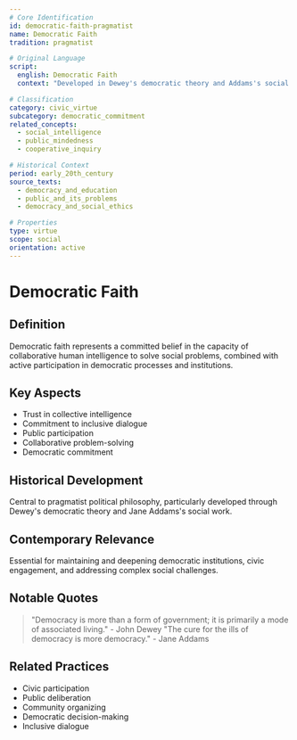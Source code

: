 ```yaml
---
# Core Identification
id: democratic-faith-pragmatist
name: Democratic Faith
tradition: pragmatist

# Original Language
script:
  english: Democratic Faith
  context: "Developed in Dewey's democratic theory and Addams's social ethics"

# Classification
category: civic_virtue
subcategory: democratic_commitment
related_concepts:
  - social_intelligence
  - public_mindedness
  - cooperative_inquiry

# Historical Context
period: early_20th_century
source_texts:
  - democracy_and_education
  - public_and_its_problems
  - democracy_and_social_ethics

# Properties
type: virtue
scope: social
orientation: active
---
```


# Democratic Faith

## Definition
Democratic faith represents a committed belief in the capacity of collaborative human intelligence to solve social problems, combined with active participation in democratic processes and institutions.

## Key Aspects
- Trust in collective intelligence
- Commitment to inclusive dialogue
- Public participation
- Collaborative problem-solving
- Democratic commitment

## Historical Development
Central to pragmatist political philosophy, particularly developed through Dewey's democratic theory and Jane Addams's social work.

## Contemporary Relevance
Essential for maintaining and deepening democratic institutions, civic engagement, and addressing complex social challenges.

## Notable Quotes
> "Democracy is more than a form of government; it is primarily a mode of associated living." - John Dewey
> "The cure for the ills of democracy is more democracy." - Jane Addams

## Related Practices
- Civic participation
- Public deliberation
- Community organizing
- Democratic decision-making
- Inclusive dialogue